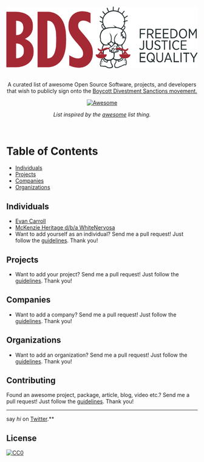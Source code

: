 <br/>
<div align="center">
<img src="https://github.com/EvanCarroll/awesome-opensource-boycott-divestment-sanctions/raw/main/media/bds.png" alt="Boycott Divestment Sanctions (BDS)" />

</div>
<br/>
<div align="center">

A curated list of awesome Open Source Software, projects, and developers that
wish to publicly sign onto the [Boycott Divestment Sanctions
movement.](https://bdsmovement.net/)

[![Awesome](https://awesome.re/badge.svg)](https://awesome.re)

 *List inspired by the [awesome](https://github.com/sindresorhus/awesome) list thing.*

</div>
<br/>

# Table of Contents

- [Individuals](#individuals)
- [Projects](#projects)
- [Companies](#companies)
- [Organizations](#organizations)


## Individuals
* [Evan Carroll](https://github.com/EvanCarroll)
* [McKenzie Heritage d/b/a WhiteNervosa](https://github.com/WhiteNervosa)
* Want to add yourself as an individual? Send me a pull request! Just follow the [guidelines](/CONTRIBUTING.md). Thank you!

## Projects
* Want to add your project? Send me a pull request! Just follow the [guidelines](/CONTRIBUTING.md). Thank you!

## Companies
* Want to add a company? Send me a pull request! Just follow the [guidelines](/CONTRIBUTING.md). Thank you!

## Organizations
* Want to add an organization? Send me a pull request! Just follow the [guidelines](/CONTRIBUTING.md). Thank you!

## Contributing
Found an awesome project, package, article, blog, video etc.? Send me a pull request! Just follow the [guidelines](/CONTRIBUTING.md). Thank you!

---
say *hi* on [Twitter](https://twitter.com/TheEvanCarroll).**

## License
[![CC0](http://mirrors.creativecommons.org/presskit/buttons/88x31/svg/cc-zero.svg)](http://creativecommons.org/publicdomain/zero/1.0/)
